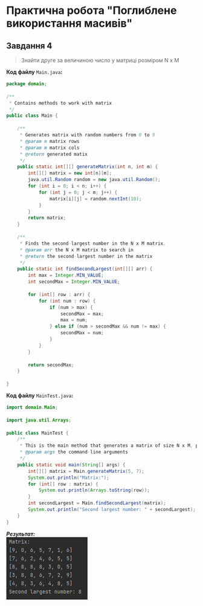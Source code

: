 # Практична робота "Поглиблене використання масивів"

## Завдання 4
>Знайти друге за величиною число у матриці розміром N x M

**Код файлу** ```Main.java```**:**

```java
package domain;

/**
 * Contains methods to work with matrix
 */
public class Main {

    /**
     * Generates matrix with random numbers from 0 to 9
     * @param n matrix rows
     * @param m matrix cols
     * @return generated matix
     */
    public static int[][] generateMatrix(int n, int m) {
        int[][] matrix = new int[n][m];
        java.util.Random random = new java.util.Random();
        for (int i = 0; i < n; i++) {
            for (int j = 0; j < m; j++) {
                matrix[i][j] = random.nextInt(10);
            }
        }
        return matrix;
    }

    /**
     * Finds the second-largest number in the N x M matrix.
     * @param arr the N x M matrix to search in
     * @return the second-largest number in the matrix
     */
    public static int findSecondLargest(int[][] arr) {
        int max = Integer.MIN_VALUE;
        int secondMax = Integer.MIN_VALUE;

        for (int[] row : arr) {
            for (int num : row) {
                if (num > max) {
                    secondMax = max;
                    max = num;
                } else if (num > secondMax && num != max) {
                    secondMax = num;
                }
            }
        }

        return secondMax;
    }

}
```

**Код файлу** ```MainTest.java```**:**
```java
import domain.Main;

import java.util.Arrays;

public class MainTest {
    /**
     * This is the main method that generates a matrix of size N x M, prints it to the console, and finds the second-largest number in the matrix.
     * @param args the command-line arguments
     */
    public static void main(String[] args) {
        int[][] matrix = Main.generateMatrix(5, 7);
        System.out.println("Matrix:");
        for (int[] row : matrix) {
            System.out.println(Arrays.toString(row));
        }
        int secondLargest = Main.findSecondLargest(matrix);
        System.out.println("Second largest number: " + secondLargest);
    }
}
```

***Результат:***  
![](https://github.com/ppc-ntu-khpi/35-advarrays-un-know-n/blob/master/images/result.png)